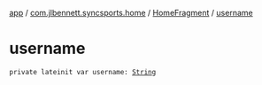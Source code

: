 [app](../../index.md) / [com.jlbennett.syncsports.home](../index.md) / [HomeFragment](index.md) / [username](./username.md)

# username

`private lateinit var username: `[`String`](https://kotlinlang.org/api/latest/jvm/stdlib/kotlin/-string/index.html)